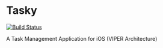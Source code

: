 # Tasky

[![Build Status](https://travis-ci.org/jenasubodh/tasky-ios.svg?branch=master)](https://travis-ci.org/jenasubodh/tasky-ios)

A Task Management Application for iOS (VIPER Architecture)
